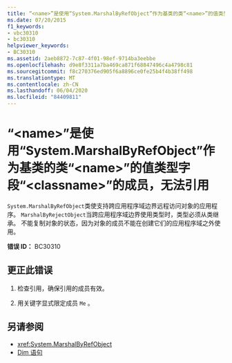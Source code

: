 ```yaml
---
title: “<name>”是使用“System.MarshalByRefObject”作为基类的类“<name>”的值类型字段“<classname>”的成员，无法引用
ms.date: 07/20/2015
f1_keywords:
- vbc30310
- bc30310
helpviewer_keywords:
- BC30310
ms.assetid: 2aeb8872-7c87-4f01-98ef-9714ba3eebbe
ms.openlocfilehash: d9e8f3311a7ba469ca871f68847496c4a4798c81
ms.sourcegitcommit: f8c270376ed905f6a8896ce0fe25b4f4b38ff498
ms.translationtype: MT
ms.contentlocale: zh-CN
ms.lasthandoff: 06/04/2020
ms.locfileid: "84409811"
---
```

# <a name="cannot-refer-to-name-because-it-is-a-member-of-the-value-typed-field-name-of-class-classname-which-has-systemmarshalbyrefobject-as-a-base-class"></a>“\<name>”是使用“System.MarshalByRefObject”作为基类的类“\<name>”的值类型字段“\<classname>”的成员，无法引用
`System.MarshalByRefObject`类使支持跨应用程序域边界远程访问对象的应用程序。 `MarshalByRejectObject`当跨应用程序域边界使用类型时，类型必须从类继承。 不能复制对象的状态，因为对象的成员不能在创建它们的应用程序域之外使用。  
  
 **错误 ID：** BC30310  
  
## <a name="to-correct-this-error"></a>更正此错误  
  
1. 检查引用，确保引用的成员有效。  
  
2. 用关键字显式限定成员 `Me` 。  
  
## <a name="see-also"></a>另请参阅

- <xref:System.MarshalByRefObject>
- [Dim 语句](../statements/dim-statement.md)
